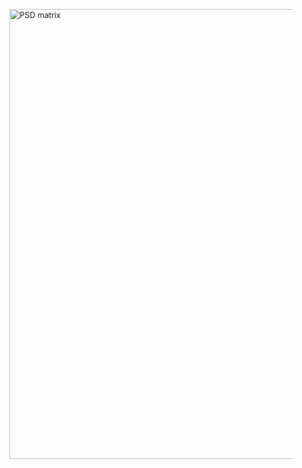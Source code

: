 <a href="https://github.com/AlmeidaAlin3/MachineLearning/blob/master/ProblemSet0/Exercise2/img/PSD.png"><img src="https://github.com/AlmeidaAlin3/MachineLearning/blob/master/ProblemSet0/Exercise2/img/PSD.png" title="PSD matrix" alt="PSD matrix" width="800"></a>
